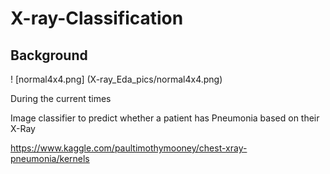 # X-ray-Classification

## Background

! [normal4x4.png] (X-ray_Eda_pics/normal4x4.png)

During the current times 

Image classifier to predict whether a patient has Pneumonia based on their X-Ray  

https://www.kaggle.com/paultimothymooney/chest-xray-pneumonia/kernels
